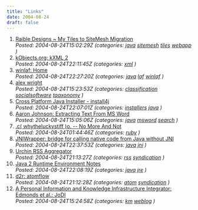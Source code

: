 ```yaml
---
title: "Links"
date: 2004-08-24
draft: false
---
```

1.  [Raible Designs ~ My Tiles to SiteMesh Migration](https://web.archive.org/web/20040924085445/http://raibledesigns.com/page/rd/20040821#my_tiles_to_sitemesh_migration)  
    _Posted: 2004-08-24T15:02:29Z (categories: [java](https://web.archive.org/web/20040924085445/http://del.icio.us/tlockney/java) [sitemesh](https://web.archive.org/web/20040924085445/http://del.icio.us/tlockney/sitemesh) [tiles](https://web.archive.org/web/20040924085445/http://del.icio.us/tlockney/tiles) [webapp](https://web.archive.org/web/20040924085445/http://del.icio.us/tlockney/webapp) )_
2.  [kObjects.org: kXML 2](https://web.archive.org/web/20040924085445/http://kobjects.org/auto?self=%23c0a80001000000f5ad6a6fb3)  
    _Posted: 2004-08-24T22:11:45Z (categories: [xml](https://web.archive.org/web/20040924085445/http://del.icio.us/tlockney/xml) )_
3.  [winlaf: Home](https://web.archive.org/web/20040924085445/https://winlaf.dev.java.net/)  
    _Posted: 2004-08-24T22:27:20Z (categories: [java](https://web.archive.org/web/20040924085445/http://del.icio.us/tlockney/java) [laf](https://web.archive.org/web/20040924085445/http://del.icio.us/tlockney/laf) [winlaf](https://web.archive.org/web/20040924085445/http://del.icio.us/tlockney/winlaf) )_
4.  [alex wright](https://web.archive.org/web/20040924085445/http://www.agwright.com/blog/archives/000900.html)  
    _Posted: 2004-08-24T15:23:53Z (categories: [classification](https://web.archive.org/web/20040924085445/http://del.icio.us/tlockney/classification) [socialsoftware](https://web.archive.org/web/20040924085445/http://del.icio.us/tlockney/socialsoftware) [taaxonomy](https://web.archive.org/web/20040924085445/http://del.icio.us/tlockney/taaxonomy) )_
5.  [Cross Platform Java Installer - install4j](https://web.archive.org/web/20040924085445/http://www.ej-technologies.com/products/install4j/overview.html)  
    _Posted: 2004-08-24T22:07:01Z (categories: [installers](https://web.archive.org/web/20040924085445/http://del.icio.us/tlockney/installers) [java](https://web.archive.org/web/20040924085445/http://del.icio.us/tlockney/java) )_
6.  [Aaron Johnson: Extracting Text From MS Word](https://web.archive.org/web/20040924085445/http://cephas.net/blog/2004/08/24/extracting_text_from_ms_word.html)  
    _Posted: 2004-08-24T15:05:06Z (categories: [java](https://web.archive.org/web/20040924085445/http://del.icio.us/tlockney/java) [msword](https://web.archive.org/web/20040924085445/http://del.icio.us/tlockney/msword) [search](https://web.archive.org/web/20040924085445/http://del.icio.us/tlockney/search) )_
7.  [.c( whytheluckystiff )o. -- No More And Not](https://web.archive.org/web/20040924085445/http://whytheluckystiff.net/clog/ruby/noMoreAndNot.html)  
    _Posted: 2004-08-24T01:44:46Z (categories: [ruby](https://web.archive.org/web/20040924085445/http://del.icio.us/tlockney/ruby) )_
8.  [JNIWrapper: bridge for calling native code from Java without JNI](https://web.archive.org/web/20040924085445/http://www.jniwrapper.com/index.jsp)  
    _Posted: 2004-08-24T22:37:53Z (categories: [java](https://web.archive.org/web/20040924085445/http://del.icio.us/tlockney/java) [jni](https://web.archive.org/web/20040924085445/http://del.icio.us/tlockney/jni) )_
9.  [Urchin RSS Aggregator](https://web.archive.org/web/20040924085445/http://urchin.sourceforge.net/)  
    _Posted: 2004-08-24T21:13:27Z (categories: [rss](https://web.archive.org/web/20040924085445/http://del.icio.us/tlockney/rss) [syndication](https://web.archive.org/web/20040924085445/http://del.icio.us/tlockney/syndication) )_
10.  [Java 2 Runtime Environment Notes](https://web.archive.org/web/20040924085445/http://java.sun.com/j2se/1.4.2/runtime.html)  
    _Posted: 2004-08-24T22:08:19Z (categories: [java](https://web.archive.org/web/20040924085445/http://del.icio.us/tlockney/java) [jre](https://web.archive.org/web/20040924085445/http://del.icio.us/tlockney/jre) )_
11.  [d2r: atomflow](https://web.archive.org/web/20040924085445/http://www.dynamicobjects.com/d2r/archives/002885.html)  
    _Posted: 2004-08-24T21:12:28Z (categories: [atom](https://web.archive.org/web/20040924085445/http://del.icio.us/tlockney/atom) [syndication](https://web.archive.org/web/20040924085445/http://del.icio.us/tlockney/syndication) )_
12.  [A Personal Information and Knowledge Infrastructure Integrator: Edmonds et al.: JoDI](https://web.archive.org/web/20040924085445/http://jodi.ecs.soton.ac.uk/Articles/v05/i01/Edmonds/)  
    _Posted: 2004-08-24T15:24:58Z (categories: [km](https://web.archive.org/web/20040924085445/http://del.icio.us/tlockney/km) [weblog](https://web.archive.org/web/20040924085445/http://del.icio.us/tlockney/weblog) )_
		
